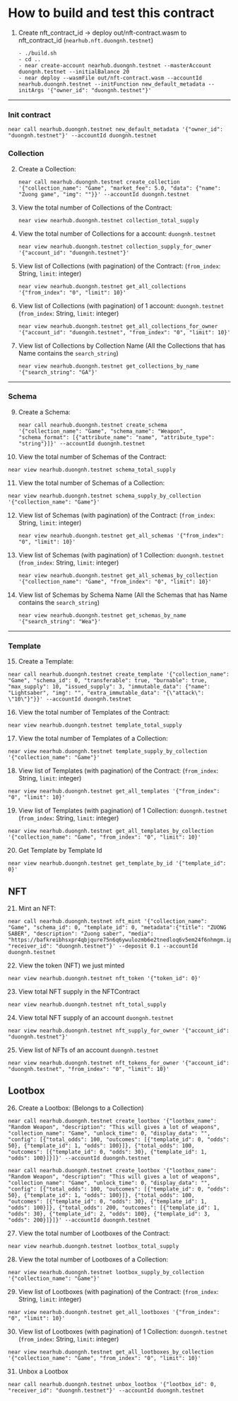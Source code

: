 # How to build and test this contract

1. Create nft_contract_id -> deploy out/nft-contract.wasm to nft_contract_id (`nearhub.nft.duongnh.testnet`)

   ```
   - ./build.sh
   - cd ..
   - near create-account nearhub.duongnh.testnet --masterAccount duongnh.testnet --initialBalance 20
   - near deploy --wasmFile out/nft-contract.wasm --accountId nearhub.duongnh.testnet --initFunction new_default_metadata --initArgs '{"owner_id": "duongnh.testnet"}'
   ```

---
### Init contract

```
near call nearhub.duongnh.testnet new_default_metadata '{"owner_id": "duongnh.testnet"}' --accountId duongnh.testnet
```

### Collection

2. Create a Collection:

   ```
   near call nearhub.duongnh.testnet create_collection '{"collection_name": "Game", "market_fee": 5.0, "data": {"name": "Zuong game", "img": ""}}' --accountId duongnh.testnet
   ```

3. View the total number of Collections of the Contract:

   ```
   near view nearhub.duongnh.testnet collection_total_supply
   ```

4. View the total number of Collections for a account: `duongnh.testnet`

   ```
   near view nearhub.duongnh.testnet collection_supply_for_owner '{"account_id": "duongnh.testnet"}'
   ```

5. View list of Collections (with pagination) of the Contract: (`from_index`: String, `limit`: integer)

   ```
   near view nearhub.duongnh.testnet get_all_collections '{"from_index": "0", "limit": 10}'
   ```

6. View list of Collections (with pagination) of 1 account: `duongnh.testnet` (`from_index`: String, `limit`: integer)

   ```
   near view nearhub.duongnh.testnet get_all_collections_for_owner '{"account_id": "duongnh.testnet", "from_index": "0", "limit": 10}'
   ```

7. View list of Collections by Collection Name (All the Collections that has Name contains the `search_string`)
   ```
   near view nearhub.duongnh.testnet get_collections_by_name '{"search_string": "GA"}'
   ```

---

### Schema

9. Create a Schema:

   ```
   near call nearhub.duongnh.testnet create_schema '{"collection_name": "Game", "schema_name": "Weapon", "schema_format": [{"attribute_name": "name", "attribute_type": "string"}]}' --accountId duongnh.testnet
   ```

10. View the total number of Schemas of the Contract:

```
near view nearhub.duongnh.testnet schema_total_supply
```

11. View the total number of Schemas of a Collection:

```
near view nearhub.duongnh.testnet schema_supply_by_collection '{"collection_name": "Game"}'
```

12. View list of Schemas (with pagination) of the Contract: (`from_index`: String, `limit`: integer)

    ```
    near view nearhub.duongnh.testnet get_all_schemas '{"from_index": "0", "limit": 10}'
    ```

13. View list of Schemas (with pagination) of 1 Collection: `duongnh.testnet` (`from_index`: String, `limit`: integer)

    ```
    near view nearhub.duongnh.testnet get_all_schemas_by_collection '{"collection_name": "Game", "from_index": "0", "limit": 10}'
    ```

14. View list of Schemas by Schema Name (All the Schemas that has Name contains the `search_string`)
    ```
    near view nearhub.duongnh.testnet get_schemas_by_name '{"search_string": "Wea"}'
    ```

---

### Template

15. Create a Template:

```
near call nearhub.duongnh.testnet create_template '{"collection_name": "Game", "schema_id": 0, "transferable": true, "burnable": true, "max_supply": 10, "issued_supply": 3, "immutable_data": {"name": "Lightsaber", "img": "", "extra_immutable_data": "{\"attack\": \"10\"}"}}' --accountId duongnh.testnet
```

16. View the total number of Templates of the Contract:

```
near view nearhub.duongnh.testnet template_total_supply
```

17. View the total number of Templates of a Collection:

```
near view nearhub.duongnh.testnet template_supply_by_collection '{"collection_name": "Game"}'
```

18. View list of Templates (with pagination) of the Contract: (`from_index`: String, `limit`: integer)

```
near view nearhub.duongnh.testnet get_all_templates '{"from_index": "0", "limit": 10}'
```

19. View list of Templates (with pagination) of 1 Collection: `duongnh.testnet` (`from_index`: String, `limit`: integer)

```
near view nearhub.duongnh.testnet get_all_templates_by_collection '{"collection_name": "Game", "from_index": "0", "limit": 10}'
```

20. Get Template by Template Id

```
near view nearhub.duongnh.testnet get_template_by_id '{"template_id": 0}'
```

## NFT

21. Mint an NFT:

```
near call nearhub.duongnh.testnet nft_mint '{"collection_name": "Game", "schema_id": 0, "template_id": 0, "metadata":{"title": "ZUONG SABER", "description": "Zuong saber", "media": "https://bafkreibhsxpr4qbjqure75n6q6ywulozmb6e2tnedloq6v5em24f6nhmgm.ipfs.dweb.link/"}, "receiver_id": "duongnh.testnet"}' --deposit 0.1 --accountId duongnh.testnet
```

22. View the token (NFT) we just minted

```
near view nearhub.duongnh.testnet nft_token '{"token_id": 0}'
```

23. View total NFT supply in the NFTContract

```
near view nearhub.duongnh.testnet nft_total_supply
```

24. View total NFT supply of an account `duongnh.testnet`

```
near view nearhub.duongnh.testnet nft_supply_for_owner '{"account_id": "duongnh.testnet"}'
```

25. View list of NFTs of an account `duongnh.testnet`

```
near view nearhub.duongnh.testnet nft_tokens_for_owner '{"account_id": "duongnh.testnet", "from_index": "0", "limit": 10}'
```

## Lootbox

26. Create a Lootbox: (Belongs to a Collection)

```
near call nearhub.duongnh.testnet create_lootbox '{"lootbox_name": "Random Weapon", "description": "This will gives a lot of weapons", "collection_name": "Game", "unlock_time": 0, "display_data": "", "config": [{"total_odds": 100, "outcomes": [{"template_id": 0, "odds": 50}, {"template_id": 1, "odds": 100}]}, {"total_odds": 100, "outcomes": [{"template_id": 0, "odds": 30}, {"template_id": 1, "odds": 100}]}]}' --accountId duongnh.testnet

near call nearhub.duongnh.testnet create_lootbox '{"lootbox_name": "Random Weapon", "description": "This will gives a lot of weapons", "collection_name": "Game", "unlock_time": 0, "display_data": "", "config": [{"total_odds": 100, "outcomes": [{"template_id": 0, "odds": 50}, {"template_id": 1, "odds": 100}]}, {"total_odds": 100, "outcomes": [{"template_id": 0, "odds": 30}, {"template_id": 1, "odds": 100}]}, {"total_odds": 200, "outcomes": [{"template_id": 1, "odds": 30}, {"template_id": 2, "odds": 100}, {"template_id": 3, "odds": 200}]}]}' --accountId duongnh.testnet
```

27. View the total number of Lootboxes of the Contract:

```
near view nearhub.duongnh.testnet lootbox_total_supply
```

28. View the total number of Lootboxes of a Collection:

```
near view nearhub.duongnh.testnet lootbox_supply_by_collection '{"collection_name": "Game"}'
```

29. View list of Lootboxes (with pagination) of the Contract: (`from_index`: String, `limit`: integer)

```
near view nearhub.duongnh.testnet get_all_lootboxes '{"from_index": "0", "limit": 10}'
```

30. View list of Lootboxes (with pagination) of 1 Collection: `duongnh.testnet` (`from_index`: String, `limit`: integer)

```
near view nearhub.duongnh.testnet get_all_lootboxes_by_collection '{"collection_name": "Game", "from_index": "0", "limit": 10}'
```

31. Unbox a Lootbox

```
near call nearhub.duongnh.testnet unbox_lootbox '{"lootbox_id": 0, "receiver_id": "duongnh.testnet"}' --accountId duongnh.testnet
```
